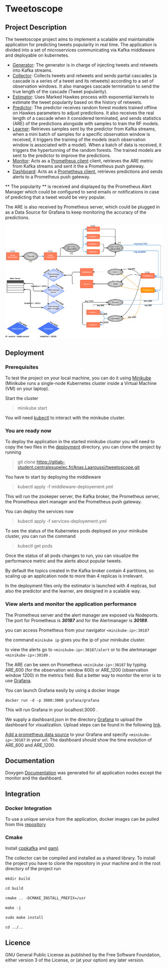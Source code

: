 # Tweetoscope

## Project Description

The tweetoscope project aims to implement a scalable and maintainable application for predicting tweets popularity in real time. The application is divided into a set of microservices communicating via Kafka middleware and deployable on kubernetes.

- [Generator](/generator): The generator is in charge of injecting tweets and retweets into Kafka streams.
- [Collector](/collector): Collects tweets and retweets and sends partial cascades (a cascade is a series of a tweet and its retweets) according to a set of observation windows. It also manages cascade termination to send the true length of the cascade (Tweet popularity).
- [Estimator](/estimator): Uses Marked Hawkes process with exponential kernels to estimate the tweet popularity based on the history of retweets. 
- [Predictor](/predictor): The predictor receives random forest models trained offline on Hawkes parameters to adjust predictions. It also receives the real length of a cascade when it considered terminated, and sends statistics (ARE) of the predictions alongside with samples to train the RF models.
- [Learner](/learner): Retrieves samples sent by the predictor from Kafka streams, when a mini batch of samples for a specific observation window is received, it triggers the training of the models (each observation window is associated with a model). When a batch of data is received, it triggers the hypertunning of the random forests. The trained models are sent to the predictor to improve the predictions.
- [Monitor](/monitor): Acts as a [Prometheus client](https://prometheus.io/docs/instrumenting/clientlibs/) client, retrieves the ARE metric from Kafka streams and sent it the a Prometheus push gateway.
- [Dashboard](/dashboard): Acts as a [Prometheus client](https://prometheus.io/docs/instrumenting/clientlibs/), retrieves predictions and sends alerts to a Prometheus push gateway.


** The popularity ** is received and displayed by the Prometheus Alert Manager which could be configured to send emails or notifications in case of predicting that a tweet would be very popular.

The ARE is also received by Prometheus server, which could be plugged in as a Data Source for Grafana to keep monitoring the accuracy of the predictions.

![graph](graph.png)

## Deployment

### Prerequisites

To test the project on your local machine, you can do it using [Minikube](https://minikube.sigs.k8s.io/docs/start/) (Minikube runs a single-node Kubernetes cluster inside a Virtual Machine (VM) on your laptop).

Start the cluster 

> minikube start

You will need [kubectl](https://kubernetes.io/fr/docs/tasks/tools/install-kubectl/) to interact with the minikube cluster.

### You are ready now 

To deploy the application in the started minikube cluster you will need to copy the two files in the [deployment](/deployment) directory, you can clone the project by running 

> git clone https://gitlab-student.centralesupelec.fr/Anas.Laaroussi/tweetoscope.git

You have to start by deploying the middleware

> kubectl apply -f middleware-deployement.yml

This will run the zookeper server, the Kafka broker, the Prometheus server, the Prometheus alert manager and the Prometheus push gateway.

You can deploy the services now 

> kubectl apply -f services-deployement.yml

To see the status of the Kubernetes pods deployed on your minikube cluster, you can run the command

> kubectl get pods 

Once the status of all pods changes to run, you can visualize the performance metric and the alerts about popular tweets.

By default the topics created in the Kafka broker contain 4 partitions, so scaling up an application node to more than 4 replicas is irrelevant. 

In the deployment files only the estimator is launched with 4 replicas, but also the predictor and the learner, are designed in a scalable way.

### View alerts and monitor the application performance

The Prometheus server and the alert manager are exposed via Nodeports. The port for Prometheus is ***30187*** and for the Alertmanager is ***30189***. 

you can access Prometheus from your navigator `<minikube-ip>:30187` 

the command `minikube ip` gives you the ip of your minikube cluster.

to view the alerts go to `<minikube-ip>:30187/alert` or to the alertmanager `<minikube-ip>:30189` .

The ARE can be seen on Prometheus `<minikube-ip>:30187` by typing ARE_600 (for the observation window 600) or ARE_1200 (observation window 1200) in the metrics field. But a better way to monitor the error is to use [Grafana](https://grafana.com/).

You can launch Grafana easily by using a docker image

`docker run -d -p 3000:3000 grafana/grafana`

This will run Grafana in your localhost:3000 .

We supply a dashboard.json in the directory [Grafana](/grafana) to upload the dashboard for visualization. Upload steps can be found in the following [link](https://grafana.com/docs/grafana/latest/dashboards/export-import/).

[Add a prometheus data source](https://prometheus.io/docs/visualization/grafana/) to your Grafana and specify `<minikube-ip>:30187` in your url. The dashboard should show the time evolution of ARE_600 and ARE_1200.

## Documentation

Doxygen [Documentation](https://anas.laaroussi.pages-student.centralesupelec.fr/tweetoscope) was generated for all application nodes except the monitor and the dashboard.


## Integration

### Docker Integration

To use a unique service from the application, docker images can be pulled from this [repository](https://hub.docker.com/repository/docker/anaslaaroussi/tweetoscope)

### Cmake

Install [cppkafka](https://github.com/mfontanini/cppkafka) and [gaml](https://github.com/HerveFrezza-Buet/gaml).

The collector can be compiled and installed as a shared library.
To install the project you have to clone the repository in your machine and in the root directory of the project run


`mkdir build`

`cd build`

`cmake .. -DCMAKE_INSTALL_PREFIX=/usr`

`make -j`

`sudo make install`

`cd ../..`


## Licence

GNU General Public License as published by the Free Software Foundation, either version 3 of the License, or (at your option) any later version.












